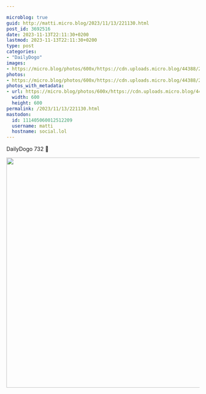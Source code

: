```yaml
---

microblog: true
guid: http://matti.micro.blog/2023/11/13/221130.html
post_id: 3692516
date: 2023-11-13T22:11:30+0200
lastmod: 2023-11-13T22:11:30+0200
type: post
categories:
- "DailyDogo"
images:
- https://micro.blog/photos/600x/https://cdn.uploads.micro.blog/44388/2023/96f95e47e9f348d9a148b7b34a950a9e.jpg
photos:
- https://micro.blog/photos/600x/https://cdn.uploads.micro.blog/44388/2023/96f95e47e9f348d9a148b7b34a950a9e.jpg
photos_with_metadata:
- url: https://micro.blog/photos/600x/https://cdn.uploads.micro.blog/44388/2023/96f95e47e9f348d9a148b7b34a950a9e.jpg
  width: 600
  height: 600
permalink: /2023/11/13/221130.html
mastodon:
  id: 111405060012512209
  username: matti
  hostname: social.lol
---
```

DailyDogo 732 🐶

<img src="https://micro.blog/photos/600x/https://blog.martin-haehnel.de/uploads/2023/96f95e47e9f348d9a148b7b34a950a9e.jpg" width="600" height="600" alt="" />
